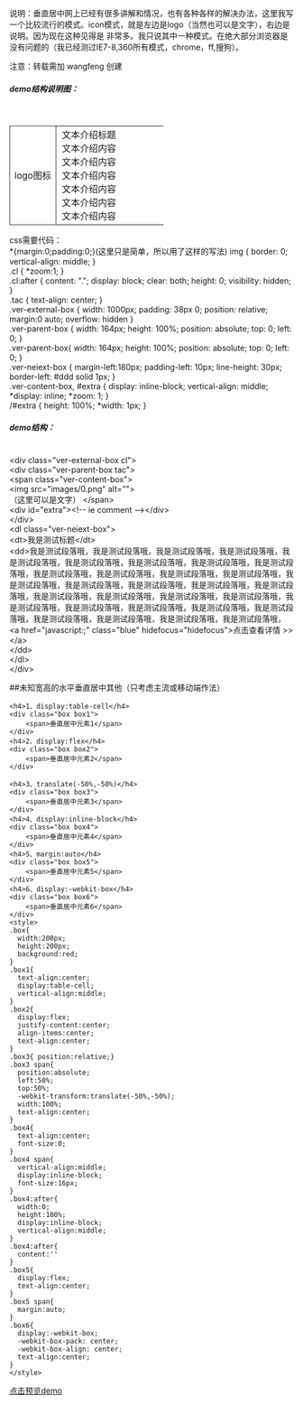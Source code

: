 说明：垂直居中网上已经有很多讲解和情况，也有各种各样的解决办法，这里我写一个比较流行的模式。icon模式，就是左边是logo（当然也可以是文字），右边是说明。因为现在这种见得是
非常多。我只说其中一种模式。在绝大部分浏览器是没有问题的（我已经测过IE7-8,360所有模式，chrome，ff,搜狗）。

注意：转载需加 wangfeng 创建

<h5>demo结构说明图：</h5><br/>
<table width="100%">
	<tr>
		<td algin="middle" width="30%" style="border:1px solid #333;text-align: center;">logo图标</td>
		<td style="padding-left:10px;">文本介绍标题<br>文本介绍内容<br>文本介绍内容<br>文本介绍内容<br>文本介绍内容<br>文本介绍内容<br>文本介绍内容</td>
	</tr>
</table>
css需要代码：<br/>
*{margin:0;padding:0;}(这里只是简单，所以用了这样的写法)
img {
border: 0;
vertical-align: middle;
}<br/>
.cl {
*zoom:1;
}<br/>
.cl:after {
content: ".";
display: block;
clear: both;
height: 0;
visibility: hidden;
}<br/>
.tac {
text-align: center;
}<br/>
.ver-external-box {
width: 1000px;
padding: 38px 0;
position: relative;
margin:0 auto;
overflow: hidden
}<br/>
.ver-parent-box {
width: 164px;
height: 100%;
position: absolute;
top: 0;
left: 0;
}<br/>
.ver-parent-box{
	width: 164px;
	height: 100%;
	position: absolute;
	top: 0;
	left: 0;
}<br/>
.ver-neiext-box {
margin-left:180px;
padding-left: 10px;
line-height: 30px;
border-left: #ddd solid 1px;
}<br/>
.ver-content-box, #extra {
display: inline-block;
vertical-align: middle;
*display: inline;
*zoom: 1;
}<br/>
/#extra {
height: 100%;
*width: 1px;
}<br/>
	
<h5>demo结构：</h5><br/>
&lt;div class="ver-external-box cl"&gt;<br/>
    &lt;div class="ver-parent-box tac"&gt;<br/>
		&lt;span class="ver-content-box"&gt;<br/>
			&lt;img src="images/0.png" alt=""&gt;<br/>（这里可以是文字）
		&lt;/span&gt;<br/>
      	&lt;div id="extra"&gt;&lt;!-- ie comment --&gt;&lt;/div&gt;<br/>
    &lt;/div&gt;<br/>
    &lt;dl class="ver-neiext-box"&gt;<br/>
      &lt;dt&gt;我是测试标题&lt;/dt&gt;<br/>
      &lt;dd&gt;我是测试段落哦，我是测试段落哦，我是测试段落哦，我是测试段落哦，我是测试段落哦，我是测试段落哦，我是测试段落哦，我是测试段落哦，我是测试段落哦，我是测试段落哦，我是测试段落哦，我是测试段落哦，我是测试段落哦，我是测试段落哦，我是测试段落哦，我是测试段落哦，我是测试段落哦，我是测试段落哦，我是测试段落哦，我是测试段落哦，我是测试段落哦，我是测试段落哦，我是测试段落哦，我是测试段落哦，我是测试段落哦，我是测试段落哦，我是测试段落哦，我是测试段落哦，我是测试段落哦，我是测试段落哦，我是测试段落哦，
        &lt;a href="javascript:;" class="blue" hidefocus="hidefocus"&gt;点击查看详情 &gt;&gt;&lt;/a&gt;<br/>
      &lt;/dd&gt;<br/>
    &lt;/dl&gt;<br/>
  &lt;/div&gt;<br/>
  
  
##未知宽高的水平垂直居中其他（只考虑主流或移动端作法）
```
<h4>1、display:table-cell</h4>
<div class="box box1">
	<span>垂直居中元素1</span>
</div>
<h4>2、display:flex</h4>
<div class="box box2">
	<span>垂直居中元素2</span>
</div>

<h4>3、translate(-50%,-50%)</h4>
<div class="box box3">
	<span>垂直居中元素3</span>
</div>
<h4>4、display:inline-block</h4>
<div class="box box4">
	<span>垂直居中元素4</span>
</div>
<h4>5、margin:auto</h4>
<div class="box box5">
	<span>垂直居中元素5</span>
</div>
<h4>6、display:-webkit-box</h4>
<div class="box box6">
	<span>垂直居中元素6</span>
</div>
<style>
.box{
  width:200px; 
  height:200px; 
  background:red;  
}
.box1{
  text-align:center; 
  display:table-cell;
  vertical-align:middle;
}
.box2{
  display:flex;
  justify-content:center;
  align-items:center; 
  text-align:center;
}
.box3{ position:relative;}
.box3 span{
  position:absolute; 
  left:50%; 
  top:50%; 
  -webkit-transform:translate(-50%,-50%); 
  width:100%; 
  text-align:center;
}
.box4{
  text-align:center; 
  font-size:0;
}
.box4 span{
  vertical-align:middle; 
  display:inline-block; 
  font-size:16px;
}
.box4:after{
  width:0;
  height:100%;
  display:inline-block;
  vertical-align:middle;
}
.box4:after{
  content:''
}
.box5{ 
  display:flex; 
  text-align:center;
}
.box5 span{
  margin:auto;
}
.box6{
  display:-webkit-box;
  -webkit-box-pack: center;
  -webkit-box-align: center; 
  text-align:center;
}
</style>
```
[点击预览demo](http://sandbox.runjs.cn/show/st1h1qej)
